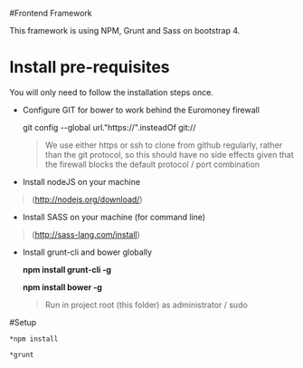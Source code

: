 #Frontend Framework

This framework is using NPM, Grunt and Sass on bootstrap 4.

# Install pre-requisites

You will only need to follow the installation steps once.

* Configure GIT for bower to work behind the Euromoney firewall

	git config --global url."https://".insteadOf git://

	>  We use either https or ssh to clone from github regularly, rather than the git protocol, so this should have no side effects given that the firewall blocks the default protocol / port combination

* Install nodeJS on your machine
> (http://nodejs.org/download/)

* Install SASS on your machine (for command line)
> (http://sass-lang.com/install)

* Install grunt-cli and bower globally

	**npm install grunt-cli -g**

	**npm install bower -g**

	> Run in project root (this folder) as administrator / sudo

#Setup

	*npm install

	*grunt
